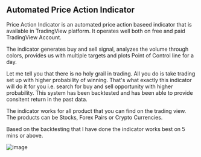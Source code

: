 <h2> Automated Price Action Indicator</h2>

<p>Price Action Indicator is an automated price action baseed indicator that is available in TradingView platform. It operates well both on free and paid TradingView Account.</p>

<p>The indicator generates buy and sell signal, analyzes the volume through colors, provides us with multiple targets and plots Point of Control line for a day.</p>



<p>Let me tell you that there is no holy grail in trading. All you do is take trading set up with higher probability of winning. That's what exactly this indicator will do it for you i.e. search for buy and sell opportunity with higher probability. This system has been backtested and has been able to provide consitent return in the past data.</p>

<p>The indicator works for all product that you can find on the trading view. The products can be Stocks, Forex Pairs or Crypto Currencies.</p>

<p>Based on the backtesting that I have done the indicator works best on 5 mins or above.</p>

![image](https://github.com/biken577/Price-Action-Indicator/assets/43915123/9bbaaa96-fdea-4e90-ad08-854b4ecdb0fe)


